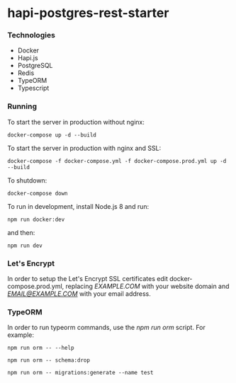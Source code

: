 # hapi-postgres-rest-starter 

### Technologies

* Docker
* Hapi.js
* PostgreSQL
* Redis
* TypeORM
* Typescript

### Running

To start the server in production without nginx:
```
docker-compose up -d --build
```

To start the server in production with nginx and SSL:
```
docker-compose -f docker-compose.yml -f docker-compose.prod.yml up -d --build
```

To shutdown:
```
docker-compose down
```

To run in development, install Node.js 8 and run:

```
npm run docker:dev
```

and then:
```
npm run dev
```

### Let's Encrypt

In order to setup the Let's Encrypt SSL certificates edit docker-compose.prod.yml, replacing *EXAMPLE.COM* with your website domain and *EMAIL@EXAMPLE.COM* with your email address.

### TypeORM

In order to run typeorm commands, use the *npm run orm* script.
For example:

```npm run orm -- --help```

```npm run orm -- schema:drop```

```npm run orm -- migrations:generate --name test```

